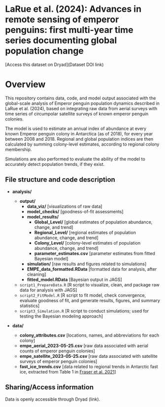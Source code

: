 # LaRue et al. (2024): Advances in remote sensing of emperor penguins: first multi-year time series documenting global population change

[Access this dataset on Dryad](Dataset DOI link)

# Overview

This repository contains data, code, and model output associated with the global-scale analysis of Emperor penguin population dynamics described in LaRue et al. (2024), based on integrating raw data from aerial surveys with time series of circumpolar satellite surveys of known emperor penguin colonies.

The model is used to estimate an annual index of abundance at every known Emperor penguin colony in Antarctica (as of 2018), for every year between 2008 and 2018. Regional and global population indices are then calculated by summing colony-level estimates, according to regional colony membership.

Simulations are also performed to evaluate the ability of the model to accurately detect population trends, if they exist.

## File structure and code description

- **analysis/** 
    - **output/** 
        - **data_viz/** [visualizations of raw data] 
        - **model_checks/** [goodness-of-fit assessments]
        - **model_results/** 
            - **Global_Level/** [global estimates of population abundance, change, and trend]
            - **Regional_Level/** [regional estimates of population abundance, change, and trend]
            - **Colony_Level/** [colony-level estimates of population abundance, change, and trend]
            - **parameter_estimates.csv** [parameter estimates from fitted Bayesian model]
        - **simulation/** [raw results and figures related to simulations]
        - **EMPE_data_formatted.RData** [formatted data for analysis, after cleaning]
        - **fitted_model.RData** [Bayesian output in JAGS]
    - `script1_PrepareData.R` [R script to visualize, clean, and package raw data for analysis with JAGS]
    - `script2_FitModel.R` [R script to fit model, check convergence, evaluate goodness of fit, and generate results, figures, and summary statistics]
    - `script3_Simulation.R` [R script to conduct simulations; used for testing the Bayesian modeling approach]
    
- **data/** 
    - **colony_attributes.csv** [locations, names, and abbreviations for each colony]
    - **empe_aerial_2023-05-25.csv** [raw data associated with aerial counts of emperor penguin colonies]
    - **empe_satellite_2023-05-25.csv** [raw data associated with satellite surveys of emperor penguin colonies]
    - **fast_ice_trends.csv** [data related to regional trends in Antarctic fast ice, extracted from Table 1 in [Fraser et al. 2021](https://tc.copernicus.org/articles/15/5061/2021/)]

## Sharing/Access information

Data is openly accessible through Dryad (link).